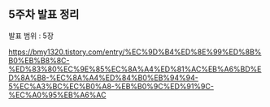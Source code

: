 ## 5주차 발표 정리

발표 범위 : 5장

https://bmy1320.tistory.com/entry/%EC%9D%B4%ED%8E%99%ED%8B%B0%EB%B8%8C-%ED%83%80%EC%9E%85%EC%8A%A4%ED%81%AC%EB%A6%BD%ED%8A%B8-%EC%8A%A4%ED%84%B0%EB%94%94-5%EC%A3%BC%EC%B0%A8-%EB%B0%9C%ED%91%9C-%EC%A0%95%EB%A6%AC

